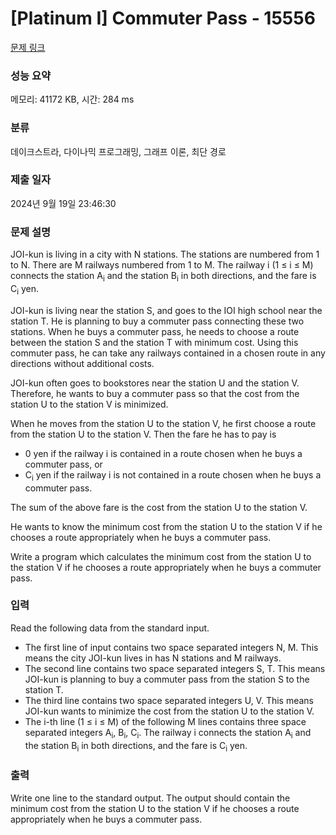 # [Platinum I] Commuter Pass - 15556 

[문제 링크](https://www.acmicpc.net/problem/15556) 

### 성능 요약

메모리: 41172 KB, 시간: 284 ms

### 분류

데이크스트라, 다이나믹 프로그래밍, 그래프 이론, 최단 경로

### 제출 일자

2024년 9월 19일 23:46:30

### 문제 설명

<p>JOI-kun is living in a city with N stations. The stations are numbered from 1 to N. There are M railways numbered from 1 to M. The railway i (1 ≤ i ≤ M) connects the station A<sub>i</sub> and the station B<sub>i</sub> in both directions, and the fare is C<sub>i</sub> yen.</p>

<p>JOI-kun is living near the station S, and goes to the IOI high school near the station T. He is planning to buy a commuter pass connecting these two stations. When he buys a commuter pass, he needs to choose a route between the station S and the station T with minimum cost. Using this commuter pass, he can take any railways contained in a chosen route in any directions without additional costs.</p>

<p>JOI-kun often goes to bookstores near the station U and the station V. Therefore, he wants to buy a commuter pass so that the cost from the station U to the station V is minimized.</p>

<p>When he moves from the station U to the station V, he first choose a route from the station U to the station V. Then the fare he has to pay is</p>

<ul>
	<li>0 yen if the railway i is contained in a route chosen when he buys a commuter pass, or</li>
	<li>C<sub>i</sub> yen if the railway i is not contained in a route chosen when he buys a commuter pass.</li>
</ul>

<p>The sum of the above fare is the cost from the station U to the station V.</p>

<p>He wants to know the minimum cost from the station U to the station V if he chooses a route appropriately when he buys a commuter pass.</p>

<p>Write a program which calculates the minimum cost from the station U to the station V if he chooses a route appropriately when he buys a commuter pass.</p>

### 입력 

 <p>Read the following data from the standard input.</p>

<ul>
	<li>The first line of input contains two space separated integers N, M. This means the city JOI-kun lives in has N stations and M railways.</li>
	<li>The second line contains two space separated integers S, T. This means JOI-kun is planning to buy a commuter pass from the station S to the station T.</li>
	<li>The third line contains two space separated integers U, V. This means JOI-kun wants to minimize the cost from the station U to the station V.</li>
	<li>The i-th line (1 ≤ i ≤ M) of the following M lines contains three space separated integers A<sub>i</sub>, B<sub>i</sub>, C<sub>i</sub>. The railway i connects the station A<sub>i</sub> and the station B<sub>i</sub> in both directions, and the fare is C<sub>i</sub> yen.</li>
</ul>

### 출력 

 <p>Write one line to the standard output. The output should contain the minimum cost from the station U to the station V if he chooses a route appropriately when he buys a commuter pass.</p>

